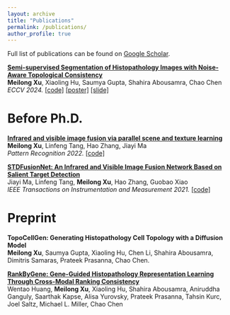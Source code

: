 ```yaml
---
layout: archive
title: "Publications"
permalink: /publications/
author_profile: true
---
```


Full list of publications can be found on [Google Scholar](https://scholar.google.com/citations?user=nphc_xcAAAAJ&hl=en).

<b>[Semi-supervised Segmentation of Histopathology Images with Noise-Aware Topological Consistency](https://arxiv.org/abs/2311.16447)</b> <br>
<b>Meilong Xu</b>, Xiaoling Hu, Saumya Gupta, Shahira Abousamra, Chao Chen<br>
<i>ECCV 2024.</i>
<span style="color:blue"></span> <a href="https://github.com/Melon-Xu/TopoSemiSeg/">[code]</a>
<span style="color:blue"></span> <a href="../files/ECCV_2024_TopoSemiSeg_Poster.pdf">[poster]</a>
<span style="color:blue"></span> <a href="../files/ECCV_2024_TopoSemiSeg_Slides.pdf">[slide]</a>

# Before Ph.D.
<b>[Infrared and visible image fusion via parallel scene and texture learning](https://www.sciencedirect.com/science/article/abs/pii/S0031320322004101)</b> <br>
<b>Meilong Xu</b>, Linfeng Tang, Hao Zhang, Jiayi Ma<br>
<i>Pattern Recognition 2022.</i>
<span style="color:blue"></span> <a href="https://github.com/Melon-Xu/PSTLFusion/">[code]</a>

<b>[STDFusionNet: An Infrared and Visible Image Fusion Network Based on Salient Target Detection](https://ieeexplore.ieee.org/document/9416507)</b> <br>
Jiayi Ma, Linfeng Tang, <b>Meilong Xu</b>, Hao Zhang, Guobao Xiao<br>
<i> IEEE Transactions on Instrumentation and Measurement 2021.</i>
<span style="color:blue"></span> <a href="https://github.com/Linfeng-Tang/STDFusionNet/">[code]</a>

# Preprint
<b>TopoCellGen: Generating Histopathology Cell Topology with a Diffusion Model</b> <br>
<b>Meilong Xu</b>, Saumya Gupta, Xiaoling Hu, Chen Li, Shahira Abousamra, Dimitris Samaras, Prateek Prasanna, Chao Chen.<br>

<b>[RankByGene: Gene-Guided Histopathology Representation Learning Through Cross-Modal Ranking Consistency](https://arxiv.org/abs/2411.15076)</b> <br>
Wentao Huang, <b>Meilong Xu</b>, Xiaoling Hu, Shahira Abousamra, Aniruddha Ganguly, Saarthak Kapse, Alisa Yurovsky, Prateek Prasanna, Tahsin Kurc, Joel Saltz, Michael L. Miller, Chao Chen<br>
